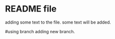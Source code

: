 # README file
adding some text to the file.
some text will be added.

#using branch
adding new branch. 